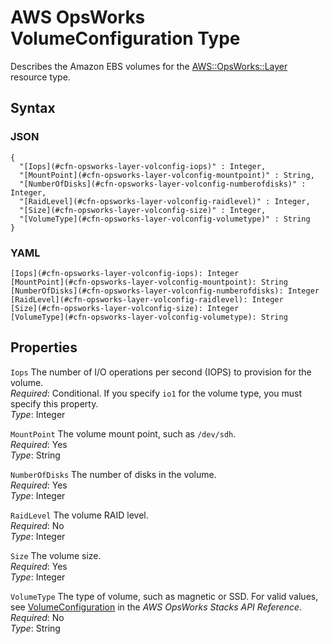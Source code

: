 # AWS OpsWorks VolumeConfiguration Type<a name="aws-properties-opsworks-layer-volumeconfig"></a>

Describes the Amazon EBS volumes for the [AWS::OpsWorks::Layer](aws-resource-opsworks-layer.md) resource type\.

## Syntax<a name="w3ab2c21c14e1613b5"></a>

### JSON<a name="aws-properties-opsworks-layer-volumeconfig-syntax.json"></a>

```
{
  "[Iops](#cfn-opsworks-layer-volconfig-iops)" : Integer,
  "[MountPoint](#cfn-opsworks-layer-volconfig-mountpoint)" : String,
  "[NumberOfDisks](#cfn-opsworks-layer-volconfig-numberofdisks)" : Integer,
  "[RaidLevel](#cfn-opsworks-layer-volconfig-raidlevel)" : Integer,
  "[Size](#cfn-opsworks-layer-volconfig-size)" : Integer,
  "[VolumeType](#cfn-opsworks-layer-volconfig-volumetype)" : String
}
```

### YAML<a name="aws-properties-opsworks-layer-volumeconfig-syntax.yaml"></a>

```
[Iops](#cfn-opsworks-layer-volconfig-iops): Integer
[MountPoint](#cfn-opsworks-layer-volconfig-mountpoint): String
[NumberOfDisks](#cfn-opsworks-layer-volconfig-numberofdisks): Integer
[RaidLevel](#cfn-opsworks-layer-volconfig-raidlevel): Integer
[Size](#cfn-opsworks-layer-volconfig-size): Integer
[VolumeType](#cfn-opsworks-layer-volconfig-volumetype): String
```

## Properties<a name="w3ab2c21c14e1613b7"></a>

`Iops`  <a name="cfn-opsworks-layer-volconfig-iops"></a>
The number of I/O operations per second \(IOPS\) to provision for the volume\.  
*Required*: Conditional\. If you specify `io1` for the volume type, you must specify this property\.  
*Type*: Integer

`MountPoint`  <a name="cfn-opsworks-layer-volconfig-mountpoint"></a>
The volume mount point, such as `/dev/sdh`\.  
*Required*: Yes  
*Type*: String

`NumberOfDisks`  <a name="cfn-opsworks-layer-volconfig-numberofdisks"></a>
The number of disks in the volume\.  
*Required*: Yes  
*Type*: Integer

`RaidLevel`  <a name="cfn-opsworks-layer-volconfig-raidlevel"></a>
The volume RAID level\.  
*Required*: No  
*Type*: Integer

`Size`  <a name="cfn-opsworks-layer-volconfig-size"></a>
The volume size\.  
*Required*: Yes  
*Type*: Integer

`VolumeType`  <a name="cfn-opsworks-layer-volconfig-volumetype"></a>
The type of volume, such as magnetic or SSD\. For valid values, see [VolumeConfiguration](http://docs.aws.amazon.com/opsworks/latest/APIReference/API_VolumeConfiguration.html) in the *AWS OpsWorks Stacks API Reference*\.  
*Required*: No  
*Type*: String